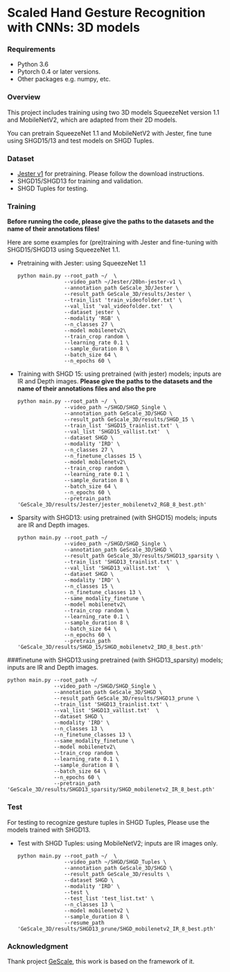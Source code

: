 # Scaled Hand Gesture Recognition with CNNs: 3D models

### Requirements

- Python 3.6
- Pytorch 0.4 or later versions.
- Other packages e.g. numpy, etc.

### Overview 

This project includes training using two 3D models SqueezeNet version 1.1 and MobileNetV2, which are adapted from their 2D models.

You can pretrain SqueezeNet 1.1 and MobileNetV2 with Jester, fine tune using SHGD15/13 and test models on SHGD Tuples.

### Dataset 

- [Jester v1](https://20bn.com/datasets/jester) for pretraining. Please follow the download instructions. 
- SHGD15/SHGD13 for training and validation. 
- SHGD Tuples for testing. 

### Training

**Before running the code, please give the paths to the datasets and the name of their annotations files!**

Here are some examples for (pre)training with Jester and fine-tuning with SHGD15/SHGD13 using SqueezeNet 1.1. 

- Pretraining with Jester: using SqueezeNet 1.1

  ```
  python main.py --root_path ~/  \
                 --video_path ~/Jester/20bn-jester-v1 \
                 --annotation_path GeScale_3D/Jester \
                 --result_path GeScale_3D/results/Jester \
                 --train_list 'train_videofolder.txt' \
                 --val_list 'val_videofolder.txt'  \
                 --dataset jester \
                 --modality 'RGB' \
                 --n_classes 27 \
                 --model mobilenetv2\
                 --train_crop random \
                 --learning_rate 0.1 \
                 --sample_duration 8 \
                 --batch_size 64 \
                 --n_epochs 60 \
  ```

- Training with SHGD 15: using pretrained (with jester) models; inputs are IR and Depth images.
**Please give the paths to the datasets and the name of their annotations files and also the pre**

  ```
  python main.py --root_path ~/  \
                 --video_path ~/SHGD/SHGD_Single \
                 --annotation_path GeScale_3D/SHGD \
                 --result_path GeScale_3D/results/SHGD_15 \
                 --train_list 'SHGD15_trainlist.txt' \
                 --val_list 'SHGD15_vallist.txt'  \
                 --dataset SHGD \
                 --modality 'IRD' \
                 --n_classes 27 \
                 --n_finetune_classes 15 \
                 --model mobilenetv2\
                 --train_crop random \
                 --learning_rate 0.1 \
                 --sample_duration 8 \
                 --batch_size 64 \
                 --n_epochs 60 \
                 --pretrain_path 'GeScale_3D/results/Jester/jester_mobilenetv2_RGB_8_best.pth' 
  ```

- Sparsity  with SHGD13: using pretrained (with SHGD15) models; inputs are IR and Depth images. 

  ```
  python main.py --root_path ~/  
                 --video_path ~/SHGD/SHGD_Single \
                 --annotation_path GeScale_3D/SHGD \
                 --result_path GeScale_3D/results/SHGD13_sparsity \
                 --train_list 'SHGD13_trainlist.txt' \
                 --val_list 'SHGD13_vallist.txt'  \
                 --dataset SHGD \
                 --modality 'IRD' \
                 --n_classes 15 \
                 --n_finetune_classes 13 \
                 --same_modality_finetune \
                 --model mobilenetv2\
                 --train_crop random \
                 --learning_rate 0.1 \
                 --sample_duration 8 \
                 --batch_size 64 \
                 --n_epochs 60 \
                 --pretrain_path 'GeScale_3D/results/SHGD_15/SHGD_mobilenetv2_IRD_8_best.pth'
  ```
###finetune with SHGD13:using pretrained (with SHGD13_sparsity) models; inputs are IR and Depth images.
  ```
  python main.py --root_path ~/  
                 --video_path ~/SHGD/SHGD_Single \
                 --annotation_path GeScale_3D/SHGD \
                 --result_path GeScale_3D/results/SHGD13_prune \
                 --train_list 'SHGD13_trainlist.txt' \
                 --val_list 'SHGD13_vallist.txt'  \
                 --dataset SHGD \
                 --modality 'IRD' \
                 --n_classes 13 \
                 --n_finetune_classes 13 \
                 --same_modality_finetune \
                 --model mobilenetv2\
                 --train_crop random \
                 --learning_rate 0.1 \
                 --sample_duration 8 \
                 --batch_size 64 \
                 --n_epochs 60 \
                 --pretrain_path 'GeScale_3D/results/SHGD13_sparsity/SHGD_mobilenetv2_IR_8_best.pth'
  ```
### Test

For testing to recognize gesture tuples in SHGD Tuples, Please use the models trained with SHGD13. 

- Test with SHGD Tuples: using MobileNetV2; inputs are IR images only.

  ```
  python main.py --root_path ~/  \
                 --video_path ~/SHGD/SHGD_Tuples \
                 --annotation_path GeScale_3D/SHGD \
                 --result_path GeScale_3D/results \
                 --dataset SHGD \
                 --modality 'IRD' \
                 --test \
                 --test_list 'test_list.txt' \
                 --n_classes 13 \
                 --model mobilenetv2 \
                 --sample_duration 8 \
                 --resume_path 'GeScale_3D/results/SHGD13_prune/SHGD_mobilenetv2_IR_8_best.pth'
  ```

### Acknowledgment

Thank project [GeScale](https://github.com/yaorong0921/GeScale), this work is based on the framework of it.

